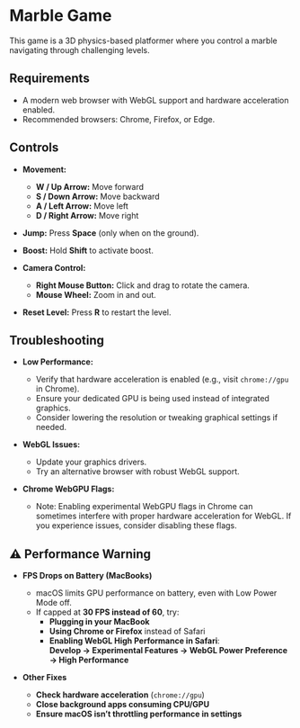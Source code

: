 # Marble Game

This game is a 3D physics-based platformer where you control a marble navigating through challenging levels.

## Requirements

- A modern web browser with WebGL support and hardware acceleration enabled.
- Recommended browsers: Chrome, Firefox, or Edge.

## Controls

- **Movement:**  
  - **W / Up Arrow:** Move forward  
  - **S / Down Arrow:** Move backward  
  - **A / Left Arrow:** Move left  
  - **D / Right Arrow:** Move right  

- **Jump:** Press **Space** (only when on the ground).

- **Boost:** Hold **Shift** to activate boost.

- **Camera Control:**  
  - **Right Mouse Button:** Click and drag to rotate the camera.  
  - **Mouse Wheel:** Zoom in and out.

- **Reset Level:** Press **R** to restart the level.

## Troubleshooting

- **Low Performance:**  
  - Verify that hardware acceleration is enabled (e.g., visit `chrome://gpu` in Chrome).  
  - Ensure your dedicated GPU is being used instead of integrated graphics.  
  - Consider lowering the resolution or tweaking graphical settings if needed.

- **WebGL Issues:**  
  - Update your graphics drivers.  
  - Try an alternative browser with robust WebGL support.

- **Chrome WebGPU Flags:**  
  - Note: Enabling experimental WebGPU flags in Chrome can sometimes interfere with proper hardware acceleration for WebGL. If you experience issues, consider disabling these flags.
 
## ⚠️ Performance Warning  

- **FPS Drops on Battery (MacBooks)**  
  - macOS limits GPU performance on battery, even with Low Power Mode off.  
  - If capped at **30 FPS instead of 60**, try:  
    - **Plugging in your MacBook**  
    - **Using Chrome or Firefox** instead of Safari  
    - **Enabling WebGL High Performance in Safari**:  
      **Develop → Experimental Features → WebGL Power Preference → High Performance**  

- **Other Fixes**  
  - **Check hardware acceleration** (`chrome://gpu`)  
  - **Close background apps consuming CPU/GPU**  
  - **Ensure macOS isn’t throttling performance in settings**  
